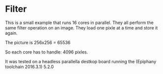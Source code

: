 # Filter

This is a small example that runs 16 cores in parallel. They all perform the same filter operation on an image. They load one pixle at a time and store it again.

The picture is 256x256 = 65536 

So each core has to handle: 4096 pixles. 

It was tested on a headless parallella destkop board running the (Epiphany toolchain 2016.3.1) 5.2.0

